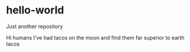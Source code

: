 # hello-world
Just another repository

Hi humans
I've had tacos on the moon and find them far superior to earth tacos
